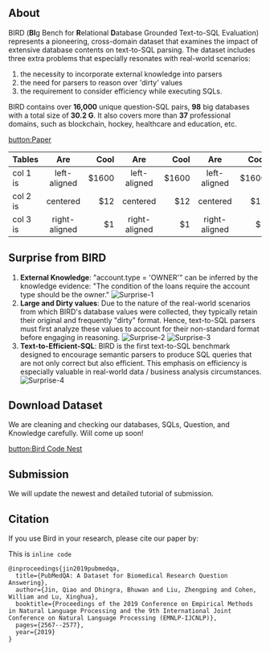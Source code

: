 ## About

BIRD (**BI**g Bench for **R**elational **D**atabase Grounded Text-to-SQL Evaluation) represents a pioneering, cross-domain dataset that examines the impact of extensive database contents on text-to-SQL parsing. The dataset includes three extra problems that especially resonates with real-world scenarios:

1. the necessity to incorporate external knowledge into parsers
2. the need for parsers to reason over 'dirty' values
3. the requirement to consider efficiency while executing SQLs.

BIRD contains over **16,000** unique question-SQL pairs, **98** big databases with a total size of **30.2 G**. It also covers more than **37** professional domains, such as blockchain, hockey, healthcare and education, etc.

[button:Paper](https://alibabaresearch.github.io/DAMO-ConvAI/bird/)

| Tables   |      Are      |  Cool |      Are      |  Cool |      Are      |  Cool |
| -------- | :-----------: | ----: | :-----------: | ----: | :-----------: | ----: |
| col 1 is | left-aligned  | $1600 | left-aligned  | $1600 | left-aligned  | $1600 |
| col 2 is |   centered    |   $12 |   centered    |   $12 |   centered    |   $12 |
| col 3 is | right-aligned |    $1 | right-aligned |    $1 | right-aligned |    $1 |

## Surprise from BIRD

1. **External Knowledge**: "account.type = 'OWNER'" can be inferred by the knowledge evidence: "The condition of the loans require the account type should be the owner."
![Surprise-1](https://alibabaresearch.github.io/DAMO-ConvAI/bird/img/ex_kg_2.png)
2. **Large and Dirty values**: Due to the nature of the real-world scenarios from which BIRD's database values were collected, they typically retain their original and frequently "dirty" format. Hence, text-to-SQL parsers must first analyze these values to account for their non-standard format before engaging in reasoning.
![Surprise-2](https://alibabaresearch.github.io/DAMO-ConvAI/bird/img/dirty_1.png)
![Surprise-3](https://alibabaresearch.github.io/DAMO-ConvAI/bird/img/dirty_2.png)
3. **Text-to-Efficient-SQL**: BIRD is the first text-to-SQL benchmark designed to encourage semantic parsers to produce SQL queries that are not only correct but also efficient. This emphasis on efficiency is especially valuable in real-world data / business analysis circumstances.
![Surprise-4](https://alibabaresearch.github.io/DAMO-ConvAI/bird/img/efficient_sql.png)

## Download Dataset

We are cleaning and checking our databases, SQLs, Question, and Knowledge carefully. Will come up soon!

[button:Bird Code Nest](https://alibabaresearch.github.io/DAMO-ConvAI/bird/)

## Submission

We will update the newest and detailed tutorial of submission.

## Citation

If you use Bird in your research, please cite our paper by:

This is `inline code`

```text
@inproceedings{jin2019pubmedqa,
  title={PubMedQA: A Dataset for Biomedical Research Question Answering},
  author={Jin, Qiao and Dhingra, Bhuwan and Liu, Zhengping and Cohen, William and Lu, Xinghua},
  booktitle={Proceedings of the 2019 Conference on Empirical Methods in Natural Language Processing and the 9th International Joint Conference on Natural Language Processing (EMNLP-IJCNLP)},
  pages={2567--2577},
  year={2019}
}
```
